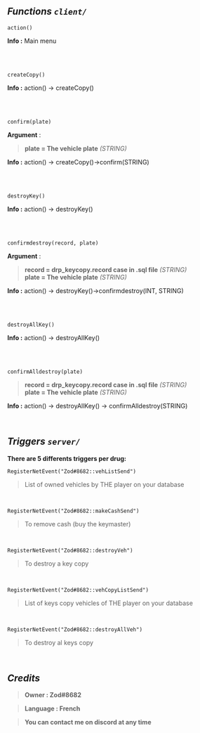 ## _Functions `client/`_<br/>

```
action()
```
**Info :** Main menu

<br/><br/>

```
createCopy()
```

**Info :** action() → createCopy()

<br/><br/>

```
confirm(plate)
```

**Argument** :<br/>

>  **plate = The vehicle plate**  _(STRING)_

**Info :** action() → createCopy()->confirm(STRING)

<br/><br/>

```
destroyKey()
```

**Info :** action() → destroyKey()

<br/><br/>

```
confirmdestroy(record, plate)
```

**Argument** :<br/>

>  **record = drp_keycopy.record case in .sql file**  _(STRING)_<br/>
>  **plate = The vehicle plate**  _(STRING)_

  

**Info :** action() → destroyKey()->confirmdestroy(INT, STRING)

<br/><br/>

```
destroyAllKey()
```
  

**Info :** action() → destroyAllKey()

<br/><br/>

```
confirmAlldestroy(plate)
```
  
>  **record = drp_keycopy.record case in .sql file**  _(STRING)_<br/>
>  **plate = The vehicle plate**  _(STRING)_

**Info :** action() → destroyAllKey() → confirmAlldestroy(STRING)

<br/>

## _Triggers `server/`_

**There are 5 differents triggers per drug:**

  

```
RegisterNetEvent("Zod#8682::vehListSend")
```

> List of owned vehicles by THE player on your database

<br/>

```
RegisterNetEvent("Zod#8682::makeCashSend")
```

> To remove cash (buy the keymaster)

<br/>

```
RegisterNetEvent("Zod#8682::destroyVeh")
```

> To destroy a key copy

<br/>

```
RegisterNetEvent("Zod#8682::vehCopyListSend")
```

> List of keys copy vehicles of THE player on your database

<br/>

```
RegisterNetEvent("Zod#8682::destroyAllVeh")
```

> To destroy al keys copy

<br/>

## _Credits_

>  **Owner : Zod#8682**  <br/>

>  **Language : French**  <br/>

>  **You can contact me on discord at any time**
